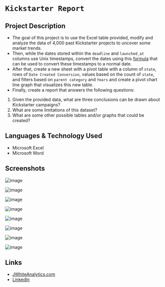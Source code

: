 # `Kickstarter Report`

## Project Description

-  The goal of this project is to use the Excel table provided, modify and analyze the data of 4,000 past Kickstarter projects to uncover some market trends.
- Then, while the dates stored within the `deadline` and `launched_at` columns use Unix timestamps, convert the dates using this [formula](https://www.extendoffice.com/documents/excel/2473-excel-timestamp-to-date.html) that can be used to convert these timestamps to a normal date.
- After that, create a new sheet with a pivot table with a column of `state`, rows of `Date Created Conversion`, values based on the count of `state`, and filters based on `parent category` and `Years` and create a pivot chart line graph that visualizes this new table.
- Finally, create a report that answers the following questions:

1. Given the provided data, what are three conclusions can be drawn about Kickstarter campaigns?
2. What are some limitations of this dataset?
3. What are some other possible tables and/or graphs that could be created?


## Languages & Technology Used

- Microsoft Excel
- Microsoft Word

## Screenshots
![image](/Images/FullTable.png)

![image](/Images/CategoryStats.png)

![image](/Images/SubcategoryStats.png)

![image](/Images/GoalsOutcomes.png)

![image](/Images/LaunchDateOutcomes.png)

![image](/Images/backers01.png)

![image](/Images/PercentageFundedFormat.png)

![image](/Images/DateConversion.png)
## Links
- [JWhiteAnalytics.com](https://jwhiteanalytics.com)
- [LinkedIn](https://www.linkedin.com/in/jimmywhite1987)
